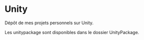 # Unity

Dépôt de mes projets personnels sur Unity.

Les unitypackage sont disponibles dans le dossier UnityPackage.
